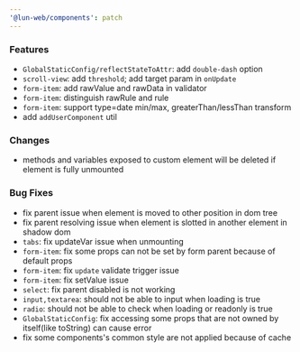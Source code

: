 ```yaml
---
'@lun-web/components': patch
---
```


### Features

- `GlobalStaticConfig/reflectStateToAttr`: add `double-dash` option
- `scroll-view`: add `threshold`; add target param in `onUpdate`
- `form-item`: add rawValue and rawData in validator
- `form-item`: distinguish rawRule and rule
- `form-item`: support type=date min/max, greaterThan/lessThan transform
- add `addUserComponent` util

### Changes

- methods and variables exposed to custom element will be deleted if element is fully unmounted

### Bug Fixes

- fix parent issue when element is moved to other position in dom tree
- fix parent resolving issue when element is slotted in another element in shadow dom
- `tabs`: fix updateVar issue when unmounting
- `form-item`: fix some props can not be set by form parent because of default props
- `form-item`: fix `update` validate trigger issue
- `form-item`: fix setValue issue
- `select`: fix parent disabled is not working
- `input,textarea`: should not be able to input when loading is true
- `radio`: should not be able to check when loading or readonly is true
- `GlobalStaticConfig`: fix accessing some props that are not owned by itself(like toString) can cause error
- fix some components's common style are not applied because of cache